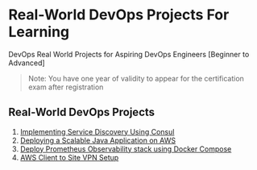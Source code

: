 # Real-World DevOps Projects For Learning

DevOps Real World Projects for Aspiring DevOps Engineers [Beginner to Advanced]


>Note: You have one year of validity to appear for the certification exam after registration

## Real-World DevOps Projects 

1. [Implementing Service Discovery Using Consul](https://github.com/techiescamp/devops-projects/tree/main/02-consul-sevice-discovery)
2. [Deploying a Scalable Java Application on AWS](https://github.com/techiescamp/devops-projects/tree/main/03-scalable-java-app)
3. [Deploy Prometheus Observability stack using Docker Compose](https://github.com/techiescamp/devops-projects/tree/main/04-prometheus-observability-stack)
4. [AWS Client to Site VPN Setup](https://github.com/techiescamp/devops-projects/tree/main/06-aws-client-vpn-setup)
